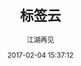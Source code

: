 ---
title: 标签云
date: 2017-02-04 15:37:12
author: 江湖再见
avatar: /images/pangrui.png
authorLink: 'http://www.ruizhengyun.cn/blog/about/'
authorAbout: 'http://www.ruizhengyun.cn/blog/about/'
authorDesc: 不论码不码代码，都要做一枚快乐的前端
layout: "tags"
type: "tags"
---